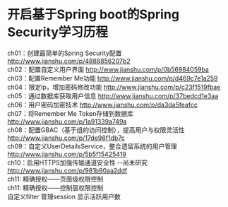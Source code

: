 # 开启基于Spring boot的Spring Security学习历程
ch01：创建最简单的Spring Security配置 http://www.jianshu.com/p/4888856207b2<br>
ch02：配置自定义用户界面 http://www.jianshu.com/p/0b56984059ba<br>
ch03：配置Remember Me功能 http://www.jianshu.com/p/d469c7e1a259<br>
ch04：限定Ip，增加密码修改功能 http://www.jianshu.com/p/c23f1519fbae<br>
ch05：通过数据库获取用户信息 http://www.jianshu.com/p/37bedcd1e3aa<br>
ch06：用户密码加密技术 http://www.jianshu.com/p/da3da5feafcc<br>
ch07：将Remember Me Token存储到数据库 http://www.jianshu.com/p/1a91339a749a<br>
ch08：配置GBAC（基于组的访问控制），提高用户与权限灵活性 http://www.jianshu.com/p/17de98f1db7c<br>
ch09：自定义UserDetailsService，整合遗留系统的用户管理 http://www.jianshu.com/p/5b5f15425419<br>
ch10：启用HTTPS加强传输通道安全性 --尚未研究 http://www.jianshu.com/p/981b90aa2ddf<br>
ch11: 精确授权——页面级权限控制 <br>
ch11: 精确授权——控制层权限控制 <br>
自定义filter
管理session
显示活跃用户数